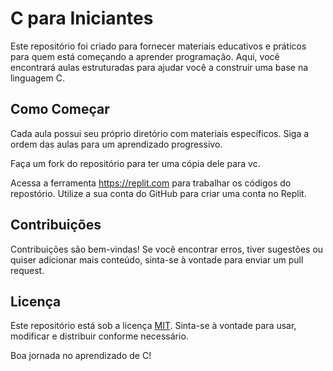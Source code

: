 # C para Iniciantes

Este repositório foi criado para fornecer materiais educativos e práticos para quem está começando a aprender programação. Aqui, você encontrará aulas estruturadas para ajudar você a construir uma base na linguagem C.

## Como Começar

Cada aula possui seu próprio diretório com materiais específicos. Siga a ordem das aulas para um aprendizado progressivo.

Faça um fork do repositório para ter uma cópia dele para vc.

Acessa a ferramenta https://replit.com para trabalhar os códigos do repostório. Utilize a sua conta do GitHub para criar uma conta no Replit.

## Contribuições

Contribuições são bem-vindas! Se você encontrar erros, tiver sugestões ou quiser adicionar mais conteúdo, sinta-se à vontade para enviar um pull request.

## Licença

Este repositório está sob a licença [MIT](LICENSE). Sinta-se à vontade para usar, modificar e distribuir conforme necessário.

Boa jornada no aprendizado de C!

